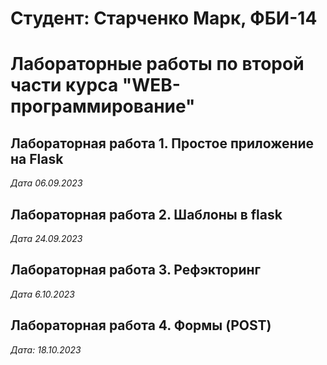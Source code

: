 # Студент: Старченко Марк, ФБИ-14

# Лабораторные работы по второй части курса "WEB-программирование"

## Лабораторная работа 1. Простое приложение на Flask

*Дата 06.09.2023*

## Лабораторная работа 2. Шаблоны в flask

*Дата 24.09.2023*

## Лабораторная работа 3. Рефэкторинг

*Дата 6.10.2023*

## Лабораторная работа 4. Формы (POST)

*Дата: 18.10.2023*
